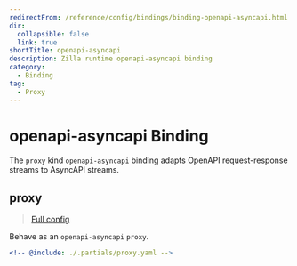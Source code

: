 ```yaml
---
redirectFrom: /reference/config/bindings/binding-openapi-asyncapi.html
dir:
  collapsible: false
  link: true
shortTitle: openapi-asyncapi
description: Zilla runtime openapi-asyncapi binding
category:
  - Binding
tag:
  - Proxy
---
```


# openapi-asyncapi Binding

The `proxy` kind `openapi-asyncapi` binding adapts OpenAPI request-response streams to AsyncAPI streams.

## proxy

> [Full config](./proxy.md)

Behave as an `openapi-asyncapi` `proxy`.

```yaml {3}
<!-- @include: ./.partials/proxy.yaml -->
```
